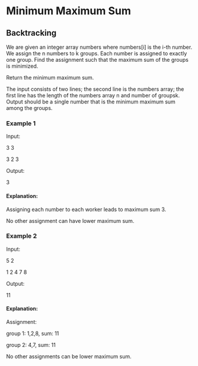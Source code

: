 # Minimum Maximum Sum
## Backtracking

We are given an integer array numbers where numbers[i] is the i-th number. We assign the n numbers to k groups. Each number is assigned to exactly one group. Find the assignment such that the maximum sum of the groups is minimized.

Return the minimum maximum sum.

The input consists of two lines; the second line is the numbers array; the first line has the length of the numbers array n and number of groupsk. Output should be a single number that is the minimum maximum sum among the groups.

### Example 1

Input:

3 3

3 2 3

Output:

3

#### Explanation:

Assigning each number to each worker leads to maximum sum 3.

No other assignment can have lower maximum sum.

### Example 2

Input:

5 2

1 2 4 7 8

Output:

11

#### Explanation:

Assignment: 

group 1: 1,2,8, sum: 11

group 2: 4,7, sum: 11

No other assignments can be lower maximum sum.
